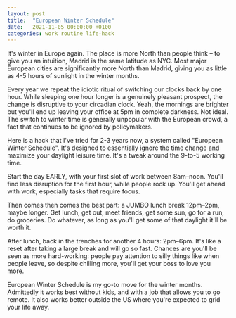 ```yaml
---
layout: post
title:  "European Winter Schedule"
date:   2021-11-05 00:00:00 +0100
categories: work routine life-hack
---
```


It's winter in Europe again. The place is more North than people think – to give you an intuition, Madrid is the same latitude as NYC. Most major European cities are significantly more North than Madrid, giving you as little as 4-5 hours of sunlight in the winter months. 

Every year we repeat the idiotic ritual of switching our clocks back by one hour. While sleeping one hour longer is a genuinely pleasant prospect, the change is disruptive to your circadian clock. Yeah, the mornings are brighter but you'll end up leaving your office at 5pm in complete darkness. Not ideal. The switch to winter time is generally unpopular with the European crowd, a fact that continues to be ignored by policymakers. 

Here is a hack that I've tried for 2-3 years now, a system called "European Winter Schedule". It's designed to essentially ignore the time change and maximize your daylight leisure time. It's a tweak around the 9-to-5 working time. 

Start the day EARLY, with your first slot of work between 8am–noon. You'll find less disruption for the first hour, while people rock up. You'll get ahead with work, especially tasks that require focus. 

Then comes then comes the best part: a JUMBO lunch break 12pm–2pm, maybe longer. Get lunch, get out, meet friends, get some sun, go for a run, do groceries. Do whatever, as long as you'll get some of that daylight it'll be worth it. 

After lunch, back in the trenches for another 4 hours: 2pm–6pm. It's like a reset after taking a large break and will go so fast. Chances are you'll be seen as more hard-working: people pay attention to silly things like when people leave, so despite chilling more, you'll get your boss to love you more. 

European Winter Schedule is my go-to move for the winter months. Admittedly it works best without kids, and with a job that allows you to go remote. It also works better outside the US where you're expected to grid your life away. 